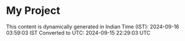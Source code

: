 # My Project

This content is dynamically generated in Indian Time (IST): 2024-09-16 03:59:03 IST
Converted to UTC: 2024-09-15 22:29:03 UTC
